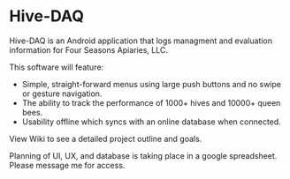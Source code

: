 Hive-DAQ
========

Hive-DAQ is an Android application that logs managment and evaluation information for Four Seasons Apiaries, LLC.

This software will feature:
- Simple, straight-forward menus using large push buttons and no swipe or gesture navigation.
- The ability to track the performance of 1000+ hives and 10000+ queen bees.
- Usability offline which syncs with an online database when connected.

View Wiki to see a detailed project outline and goals.

Planning of UI, UX, and database is taking place in a google spreadsheet.
Please message me for access.
